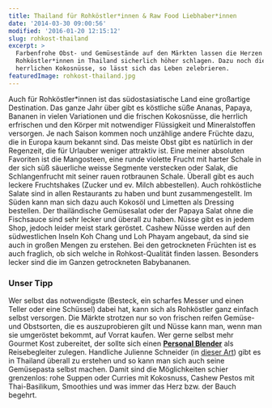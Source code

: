 ```yaml
---
title: Thailand für Rohköstler*innen & Raw Food Liebhaber*innen
date: '2014-03-30 09:00:56'
modified: '2016-01-20 12:15:12'
slug: rohkost-thailand
excerpt: >
  Farbenfrohe Obst- und Gemüsestände auf den Märkten lassen die Herzen von
  Rohköstler*innen in Thailand sicherlich höher schlagen. Dazu noch die
  herrlichen Kokosnüsse, so lässt sich das Leben zelebrieren. 
featuredImage: rohkost-thailand.jpg
---
```


Auch für Rohköstler\*innen ist das südostasiatische Land eine großartige Destination. Das ganze Jahr über gibt es köstliche süße Ananas, Papaya, Bananen in vielen Variationen und die frischen Kokosnüsse, die herrlich erfrischen und den Körper mit notwendiger Flüssigkeit und Mineralstoffen versorgen. Je nach Saison kommen noch unzählige andere Früchte dazu, die in Europa kaum bekannt sind. Das meiste Obst gibt es natürlich in der Regenzeit, die für Urlauber weniger attraktiv ist. Eine meiner absoluten Favoriten ist die Mangosteen, eine runde violette Frucht mit harter Schale in der sich süß säuerliche weisse Segmente verstecken oder Salak, die Schlangenfrucht mit seiner rauen rotbraunen Schale. Überall gibt es auch leckere Fruchtshakes (Zucker und ev. Milch abbestellen). Auch rohköstliche Salate sind in allen Restaurants zu haben und bunt zusammengestellt. Im Süden kann man sich dazu auch Kokosöl und Limetten als Dressing bestellen. Der thailändische Gemüsesalat oder der Papaya Salat ohne die Fischsauce sind sehr lecker und überall zu haben. Nüsse gibt es in jedem Shop, jedoch leider meist stark geröstet. Cashew Nüsse werden auf den südwestlichen Inseln Koh Chang und Loh Phayam angebaut, da sind sie auch in großen Mengen zu erstehen. Bei den getrockneten Früchten ist es auch fraglich, ob sich welche in Rohkost-Qualität finden lassen. Besonders lecker sind die im Ganzen getrockneten Babybananen.

### Unser Tipp

Wer selbst das notwendigste (Besteck, ein scharfes Messer und einen Teller oder eine Schüssel) dabei hat, kann sich als Rohköstler ganz einfach selbst versorgen. Die Märkte strotzen nur so von frischen reifen Gemüse- und Obstsorten, die es auszuprobieren gilt und Nüsse kann man, wenn man sie umgeröstet bekommt, auf Vorrat kaufen. Wer gerne selbst mehr Gourmet Kost zubereitet, der sollte sich einen **[Personal Blender](http://www.keimling.de/mixer/personal-blender.html)** als Reisebegleiter zulegen. Handliche Julienne Schneider (in [dieser Art](http://www.google.at/imgres?imgurl=http%3A%2F%2Fwww.cookaholics.com.au%2Fmedia%2Fcatalog%2Fproduct%2Fcache%2F13%2Fsmall_image%2F172x%2F9df78eab33525d08d6e5fb8d27136e95%2Fj%2Fu%2Fjulienne-schneider_480_1.jpg&imgrefurl=http%3A%2F%2Fwww.cookaholics.com.au%2Findex.php%2Fkitchenware%2Fgrating-slicing%2Fpeelers.html&h=172&w=172&tbnid=o9Bg3lvhkEkJpM%3A&zoom=1&docid=e9oPHD0uNEF8qM&ei=0FQ8U8XWKKmF4gSa1oDQCw&tbm=isch&ved=0CI0BEIQcMCw4rAI&iact=rc&dur=1874&page=13&start=331&ndsp=31)) gibt es in Thailand überall zu erstehen und so kann man sich auch seine Gemüsepasta selbst machen. Damit sind die Möglichkeiten schier grenzenlos: rohe Suppen oder Curries mit Kokosnuss, Cashew Pestos mit Thai-Basilikum, Smoothies und was immer das Herz bzw. der Bauch begehrt. [<!-- Image removed (no copyright): thailand-früchte.jpg -->](https://www.veganblatt.com/i/thailand-früchte.jpg)
